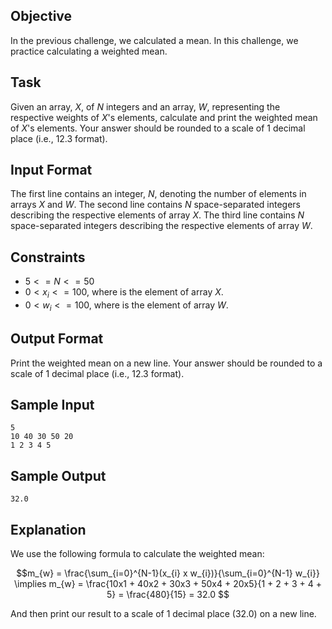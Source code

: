 ## Objective
In the previous challenge, we calculated a mean. In this challenge, we practice calculating a weighted mean. 

## Task
Given an array, $X$, of $N$ integers and an array, $W$, representing the respective weights of $X$'s elements, calculate and print the weighted mean of $X$'s elements. Your answer should be rounded to a scale of 1 decimal place (i.e., $12.3$ format).

## Input Format

The first line contains an integer, $N$, denoting the number of elements in arrays $X$ and $W$.
The second line contains $N$ space-separated integers describing the respective elements of array $X$.
The third line contains $N$ space-separated integers describing the respective elements of array $W$.

## Constraints

- $5 <= N <= 50$
- $0 < x_{i} <= 100$, where  is the  element of array $X$.
- $0 < w_{i} <= 100$, where  is the  element of array $W$.

## Output Format

Print the weighted mean on a new line. Your answer should be rounded to a scale of 1 decimal place (i.e., $12.3$ format).

## Sample Input
```
5
10 40 30 50 20
1 2 3 4 5
```

## Sample Output
```
32.0
```

## Explanation

We use the following formula to calculate the weighted mean:

$$m_{w} = \frac{\sum_{i=0}^{N-1}(x_{i} x w_{i})}{\sum_{i=0}^{N-1} w_{i}} \implies m_{w} = \frac{10x1 + 40x2 + 30x3 + 50x4 + 20x5}{1 + 2 + 3 + 4 + 5} = \frac{480}{15} = 32.0 $$

And then print our result to a scale of 1 decimal place $(32.0)$ on a new line.